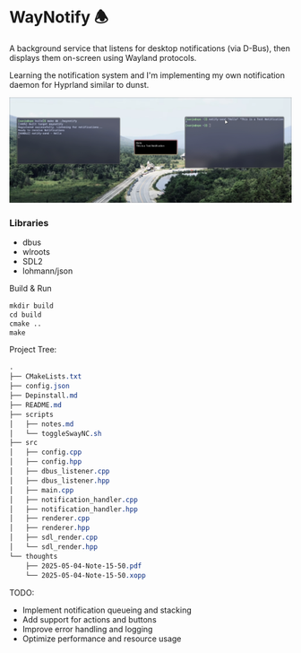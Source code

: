 # WayNotify 🕭

A background service that listens for desktop notifications (via D-Bus), then displays them on-screen using Wayland protocols.

Learning the notification system and I'm implementing my own notification daemon for Hyprland similar to dunst.

![Screenshot](./showoff/wayNotify.png)


### Libraries

- dbus
- wlroots
- SDL2
- lohmann/json


Build & Run

```
mkdir build
cd build
cmake ..
make
```



Project Tree:

```css
.
├── CMakeLists.txt
├── config.json
├── Depinstall.md
├── README.md
├── scripts
│   ├── notes.md
│   └── toggleSwayNC.sh
├── src
│   ├── config.cpp
│   ├── config.hpp
│   ├── dbus_listener.cpp
│   ├── dbus_listener.hpp
│   ├── main.cpp
│   ├── notification_handler.cpp
│   ├── notification_handler.hpp
│   ├── renderer.cpp
│   ├── renderer.hpp
│   ├── sdl_render.cpp
│   └── sdl_render.hpp
└── thoughts
    ├── 2025-05-04-Note-15-50.pdf
    └── 2025-05-04-Note-15-50.xopp
```


TODO:
- Implement notification queueing and stacking
- Add support for actions and buttons
- Improve error handling and logging
- Optimize performance and resource usage
